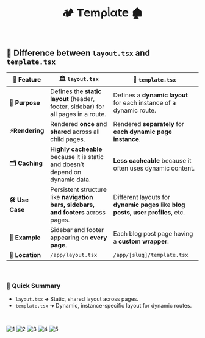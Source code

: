 <h1  align="center" > 🏕️ 𝐓𝖾ꭑρᥣα𝗍𝖾  🏚️ </h1>

</br>

<h3  align="center" > 

## 📄 Difference between `layout.tsx` and `template.tsx`

| 🔹 Feature             | 🏛️ `layout.tsx`                                                                          | 🧩 `template.tsx`                                                                 |
|------------------------|------------------------------------------------------------------------------------------|-----------------------------------------------------------------------------------|
| **🎯 Purpose**          | Defines the **static layout** (header, footer, sidebar) for all pages in a route.         | Defines a **dynamic layout** for each instance of a dynamic route.                |
| **⚡Rendering**        | Rendered **once** and **shared** across all child pages.                                  | Rendered **separately** for **each dynamic page instance**.                       |
| **🗂️ Caching**          | **Highly cacheable** because it is static and doesn’t depend on dynamic data.             | **Less cacheable** because it often uses dynamic content.                         |
| **🛠️ Use Case**         | Persistent structure like **navigation bars, sidebars, and footers** across pages.        | Different layouts for **dynamic pages** like **blog posts, user profiles**, etc.  |
| **📝 Example**          | Sidebar and footer appearing on **every page**.                                            | Each blog post page having a **custom wrapper**.                                  |
| **📂 Location**         | `/app/layout.tsx`                                                                          | `/app/[slug]/template.tsx`                                                        |

</br>

### 📝 Quick Summary

- `layout.tsx` ➔ Static, shared layout across pages.
- `template.tsx` ➔ Dynamic, instance-specific layout for dynamic routes.

</h3>

</br>

![1](https://github.com/user-attachments/assets/01844f86-e7be-4cec-b7dd-b15e1d242ee8)
![2](https://github.com/user-attachments/assets/9ec95033-2b44-4288-b47c-b7f3b786bc3a)
![3](https://github.com/user-attachments/assets/e6ddc76d-8ee1-45cb-b10e-2e8b4253ae4f)
![4](https://github.com/user-attachments/assets/78a6a2af-7710-4689-9002-0198b0a10682)
![5](https://github.com/user-attachments/assets/fa0cbb3a-20d1-4af1-b5fb-3d61544b58c0)

